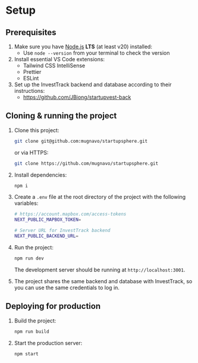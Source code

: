 # Setup

## Prerequisites

1. Make sure you have [Node.js](https://nodejs.org/en/) **LTS** (at least v20) installed:
   - Use `node --version` from your terminal to check the version
2. Install essential VS Code extensions:
   - Tailwind CSS IntelliSense
   - Prettier
   - ESLint
3. Set up the InvestTrack backend and database according to their instructions:
   - https://github.com/JBiong/startupvest-back
   
## Cloning & running the project

1. Clone this project:
   ```sh
   git clone git@github.com:mugnavo/startupsphere.git
   ```
   or via HTTPS:
   ```sh
   git clone https://github.com/mugnavo/startupsphere.git
   ```
2. Install dependencies:
   ```sh
   npm i
   ```
3. Create a `.env` file at the root directory of the project with the following variables:

   ```sh
   # https://account.mapbox.com/access-tokens
   NEXT_PUBLIC_MAPBOX_TOKEN=

   # Server URL for InvestTrack backend
   NEXT_PUBLIC_BACKEND_URL=
   ```

4. Run the project:
   ```sh
   npm run dev
   ```
   The development server should be running at `http://localhost:3001`.

5. The project shares the same backend and database with InvestTrack, so you can use the same credentials to log in.

## Deploying for production

1. Build the project:
   ```sh
   npm run build
   ```

2. Start the production server:
   ```sh
   npm start
   ```

